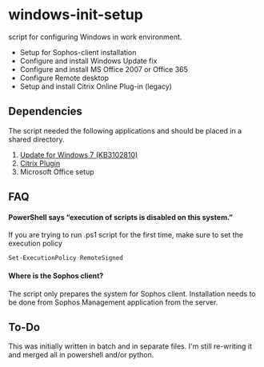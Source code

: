# windows-init-setup
script for configuring Windows in work environment.

- Setup for Sophos-client installation
- Configure and install Windows Update fix
- Configure and install MS Office 2007 or Office 365
- Configure Remote desktop
- Setup and install Citrix Online Plug-in (legacy)


## Dependencies
The script needed the following applications and should be placed in a shared directory.

1. [Update for Windows 7 (KB3102810)](https://www.microsoft.com/en-us/download/details.aspx?id=49542)
2. [Citrix Plugin](https://www.citrix.com/downloads/vdi-in-a-box/legacy-client-software/online-plug-in-for-windows-121.html)
3. Microsoft Office setup


## FAQ
#### PowerShell says “execution of scripts is disabled on this system.”
If you are trying to run .ps1 script for the first time, make sure to set the execution policy
```
Set-ExecutionPolicy RemoteSigned
```

#### Where is the Sophos client?
The script only prepares the system for Sophos client. Installation needs to be done from Sophos Management application from the server.


## To-Do
This was initially written in batch and in separate files. I'm still re-writing it and merged all in powershell and/or python.

